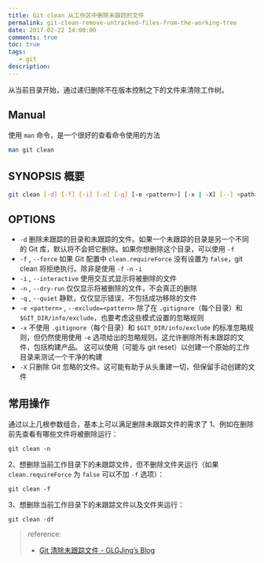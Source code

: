 ```yaml
---
title: Git clean 从工作区中删除未跟踪的文件
permalink: git-clean-remove-untracked-files-from-the-working-tree
date: 2017-02-22 14:00:00
comments: true
toc: true
tags:
   - git
description:
---
```


从当前目录开始，通过递归删除不在版本控制之下的文件来清除工作树。

## Manual

使用 `man` 命令，是一个很好的查看命令使用的方法

```bash
man git clean
```

## SYNOPSIS 概要

```bash
git clean [-d] [-f] [-i] [-n] [-q] [-e <pattern>] [-x | -X] [--] <path>...
```

## OPTIONS

- `-d` 删除未跟踪的目录和未跟踪的文件。如果一个未跟踪的目录是另一个不同的 Git 库，默认将不会把它删除。如果你想删除这个目录，可以使用 `-f`
- `-f` , `--force` 如果 Git 配置中 `clean.requireForce` 没有设置为 `false`，git clean 将拒绝执行。除非是使用 `-f` `-n` `-i`
- `-i` , `--interactive` 使用交互式显示将被删除的文件
- `-n` , `--dry-run` 仅仅显示将被删除的文件，不会真正的删除
- `-q` , `--quiet` 静默，仅仅显示错误，不包括成功移除的文件
- `-e <pattern>` , `--exclude=<pattern>` 除了在 `.gitignore`（每个目录）和 `$GIT_DIR/info/exclude`，也要考虑这些模式设置的忽略规则
- `-x` 不使用 `.gitignore`（每个目录）和 `$GIT_DIR/info/exclude` 的标准忽略规则，但仍然使用使用 `-e` 选项给出的忽略规则。这允许删除所有未跟踪的文件，包括构建产品。 这可以使用（可能与 git reset）以创建一个原始的工作目录来测试一个干净的构建
- `-X` 只删除 Git 忽略的文件。这可能有助于从头重建一切，但保留手动创建的文件

<!-- more -->

## 常用操作

通过以上几根参数组合，基本上可以满足删除未跟踪文件的需求了
1、例如在删除前先查看有哪些文件将被删除运行：

```
git clean -n
```

2、想删除当前工作目录下的未跟踪文件，但不删除文件夹运行（如果 `clean.requireForce` 为 `false` 可以不加 `-f` 选项）：

```
git clean -f
```

3、想删除当前工作目录下的未跟踪文件以及文件夹运行：

```
git clean -df
```

> reference:
>
> - [Git 清除未跟踪文件 - GLGJing&#8217;s Blog](http://glgjing.github.io/blog/2015/01/09/git-qing-chu-wei-gen-zong-wen-jian/)
